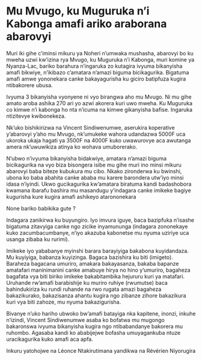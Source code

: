 # Mu Mvugo, ku Muguruka n’i Kabonga amafi ariko araborana abarovyi

Muri iki gihe c’iminsi mikuru ya Noheri n’umwaka mushasha, abarovyi bo ku mweha uzwi kw’izina rya Mvugo, ku Muguruka n’i Kabonga, muri komine ya Nyanza-Lac, bariko barahura n’ingaruka zo kutagira ivyuma bikanyisha amafi bikwiye, n’ikibazo c’amatara n’amazi biguma bicikagurika. Bigatuma amafi amwe yononekara canke bakayagurisha ku giciro batipfuza kugira ntibakorere ubusa.

Ivyuma 3 bikanyisha vyonyene ni vyo birangwa aho mu Mvugo. Ni mu gihe amato aroba ashika 270 ari yo azwi akorera kuri uwo mweha. Ku Muguruka co kimwe n’i kabonga ho nta n’icuma na kimwe gikanyisha bafise. Ingaruka ntizitevye kwibonekeza.

Nk’uko bishikirizwa na Vincent Sindiwenumwe, aserukira koperative y’abarovyi y’aho mu Mvugo, nk’umukeke wahora udandazwa 5000F uca ukoroka ukaja hagati ya 3500F na 4000F kuko uwawurovye aca awutanga amera nk’uwuwikiza atinya ko wohava umuborerako.

N’ubwo n’ivyuma bikanyisha bidakwiye, amatara n’amazi biguma bicikagurika na vyo biza bisongera isibe mu gihe muri ino minsi mikuru abarovyi baba biteze kubukura mu cibo. Nkako zironderwa ku bwinshi, ubona ko baba abahita canke ababa mu karere barondera utw’iyo minsi idasa n’iyindi.
Ukwo gucikagurika kw’amatara biratuma kandi badashobora kwamana ibarafu bashira mu masandugu y’indagara canke imikeke bagiye kugurisha kure kugira amafi ashikeyo atarononekara

None bariko babikika gute ?

Indagara zanikirwa ku buyungiro. Iyo imvura iguye, baca bazipfuka n’isashe bigatuma zitavyiga canke ngo zicike inyamununga (indagara zononekaye kuko zacumbacumbanye, n’iyo akazuba kabonetse mu nyuma uziriye uca usanga zibaba ku rurimi).

Imikeke iyo yababanye myinshi barara barayiyiga bakabona kuyidandaza. Mu kuyiyiga, babanza kuyizinga. Bagaca bazishira ku biti (imigeto). Baraheza bagacana umuriro, amakara bakayasanza, bakaba bapanze amatafari maninimanini canke amabuye hirya no hino y’umuriro, bagaheza bagafata vya biti biriko imikeke bakabitambika hejururu kuri ya matafari.
Uruhande rw’amafi barabishije ku muriro ruhiye (rwumutse) baca bahindukiriza ku rundi ruhande na rwo rugata amazi bagaheza bakazikurako, bakazisanza ahantu kugira ngo zibanze zihore bakazikura kuri vya biti zahoze, mu nyuma bakazigurisha.

Bivanye n’uko hariho ubwoko bw’amafi batayiga nka kapitene, inonzi, inkuhe n’izindi, Vincent Sindiwenumwe asaba ko bofatwa mu mugongo bakaronswa ivyuma bikanyisha kugira ngo ntibabandanye bakorera mu ruhombo. Agasaba kandi ko ababijejwe bofasha umuyagankuba ntuze uracikagurika kuko amafi aca apfa.

Inkuru yatohojwe na Léonce Ntakirutimana yandikwa na Révérien Niyorugira